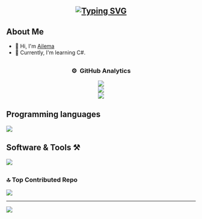 



  
<h2 align=center><a href="https://git.io/typing-svg"><img src="https://readme-typing-svg.demolab.com?font=Fira+Code&pause=1000&random=false&width=435&lines=Computer+Science+Student;DS%20|%20AI%20|%20ML%20Enthusiast;Always%20learning%20new%20things" alt="Typing SVG" /></a></h2>

## About Me
<ul>
  <li>👋 Hi, I'm <a href="Edo-06/Edo-06">Ailema</a></li>
  <li>🌱 Currently, I'm learning C#.</li>
</ul>

## 

<div align="center">

### ⚙️ &nbsp;GitHub Analytics
![](https://github-readme-stats.vercel.app/api?username=Edo-06&theme=blue_navy&border=false&include_all_commits=false&count_private=false)<br/>
![](https://github-readme-streak-stats.herokuapp.com/?user=Edo-06&theme=blue_navy&border=false)<br/>
<img src="https://github-readme-stats.vercel.app/api/top-langs/?username=Edo-06&theme=blue_navy&border=false&include_all_commits=false&count_private=false&layout=compact">

</div>


## Programming languages 
<img src="https://skillicons.dev/icons?i=cs,cpp,latex&perline=14" />

## Software & Tools ⚒️
<img src="https://skillicons.dev/icons?i=github,git,vscode,unity,windows,dotnet&perline=14" />



##

### 🔝 Top Contributed Repo
![](https://github-contributor-stats.vercel.app/api?username=Edo-06&limit=5&theme=algolia&combine_all_yearly_contributions=true)

---
[![](https://visitcount.itsvg.in/api?id=Edo-06&icon=0&color=1)](https://visitcount.itsvg.in)

<!-- Proudly created with GPRM ( https://gprm.itsvg.in ) -->
